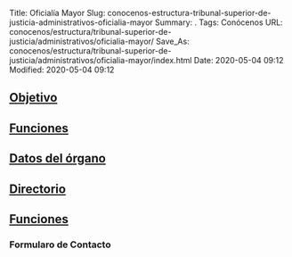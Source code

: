 Title: Oficialía Mayor
Slug: conocenos-estructura-tribunal-superior-de-justicia-administrativos-oficialia-mayor
Summary: .
Tags: Conócenos
URL: conocenos/estructura/tribunal-superior-de-justicia/administrativos/oficialia-mayor/
Save_As: conocenos/estructura/tribunal-superior-de-justicia/administrativos/oficialia-mayor/index.html
Date: 2020-05-04 09:12
Modified: 2020-05-04 09:12



## [Objetivo](objetivo/)

## [Funciones](funciones/)

## [Datos del órgano](datos-del-organo/)

## [Directorio](directorio/)

## [Funciones](funciones/)



### Formularo de Contacto


